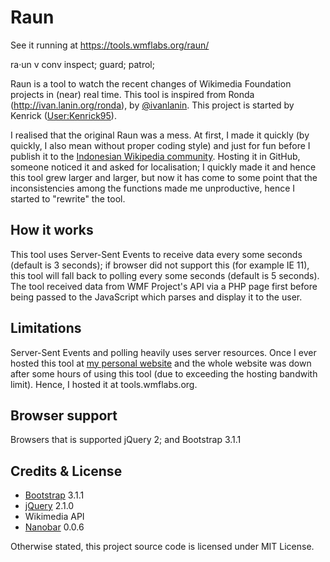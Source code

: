 Raun
====

See it running at https://tools.wmflabs.org/raun/

ra·un v conv inspect; guard; patrol;

Raun is a tool to watch the recent changes of Wikimedia Foundation projects in (near) real time. This tool is inspired from Ronda (http://ivan.lanin.org/ronda), by [@ivanlanin](https://github.com/ivanlanin). This project is started by Kenrick ([User:Kenrick95](https://en.wikipedia.org/wiki/User:Kenrick95)).


I realised that the original Raun was a mess. At first, I made it quickly (by quickly, I also mean without proper coding style) and just for fun before I publish it to the [Indonesian Wikipedia community](https://id.wikipedia.org/). Hosting it in GitHub, someone noticed it and asked for localisation; I quickly made it and hence this tool grew larger and larger, but now it has come to some point that the inconsistencies among the functions made me unproductive, hence I started to "rewrite" the tool. 


How it works
--------
This tool uses Server-Sent Events to receive data every some seconds (default is 3 seconds); if browser did not support this (for example IE 11), this tool will fall back to polling every some seconds (default is 5 seconds). The tool received data from WMF Project's API via a PHP page first before being passed to the JavaScript which parses and display it to the user.

Limitations
--------
Server-Sent Events and polling heavily uses server resources. Once I ever hosted this tool at [my personal website](http:/kenrick95.org) and the whole website was down after some hours of using this tool (due to exceeding the hosting bandwith limit). Hence, I hosted it at tools.wmflabs.org.

Browser support
--------
Browsers that is supported jQuery 2; and Bootstrap 3.1.1

Credits & License
--------
* [Bootstrap](https://github.com/twbs/bootstrap) 3.1.1
* [jQuery](https://github.com/jquery/jquery) 2.1.0
* Wikimedia API
* [Nanobar](https://github.com/jacoborus/nanobar) 0.0.6

Otherwise stated, this project source code is licensed under MIT License.
